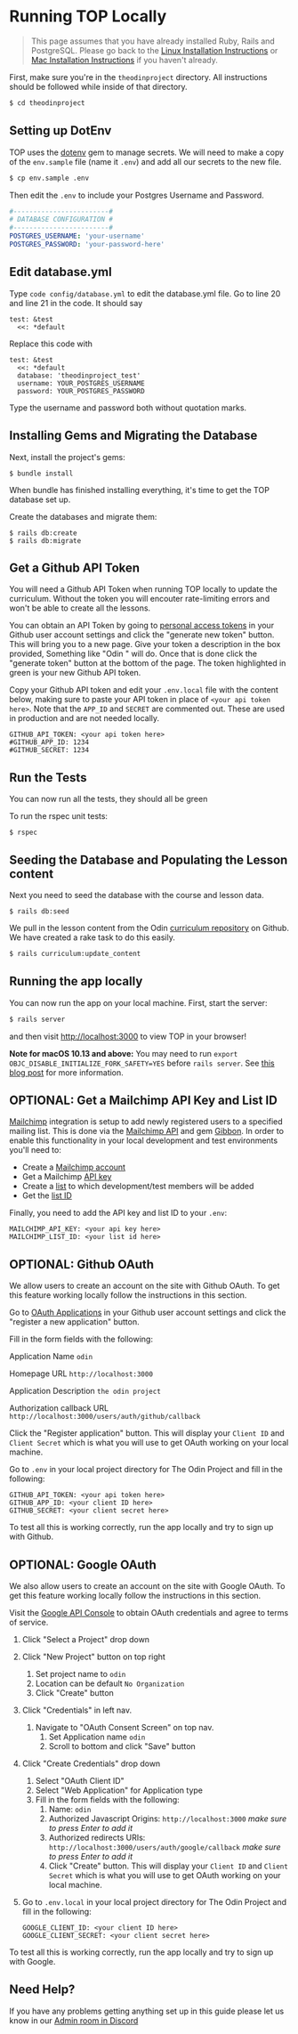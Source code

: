 # Running TOP Locally

> This page assumes that you have already installed Ruby, Rails and PostgreSQL. Please go back to the [Linux Installation Instructions](https://github.com/TheOdinProject/theodinproject/wiki/Linux-Installation-Guide) or [Mac Installation Instructions](https://github.com/TheOdinProject/theodinproject/wiki/OSX-Installation-Guide) if you haven't already. 

First, make sure you're in the `theodinproject` directory. All instructions should be followed while inside of that directory.
```bash
$ cd theodinproject
```

## Setting up DotEnv
TOP uses the [dotenv](https://github.com/bkeepers/dotenv) gem to manage secrets. We will need to make a copy of the `env.sample` file (name it `.env`) and add all our secrets to the new file.
```bash
$ cp env.sample .env
```

Then edit the `.env` to include your Postgres Username and Password.

```yaml
#------------------------#
# DATABASE CONFIGURATION #
#------------------------#
POSTGRES_USERNAME: 'your-username'
POSTGRES_PASSWORD: 'your-password-here'
```

## Edit database.yml
Type `code config/database.yml` to edit the database.yml file. Go to line 20 and line 21 in the code. It should say
```
test: &test
  <<: *default
```
Replace this code with 
```
test: &test
  <<: *default
  database: 'theodinproject_test'
  username: YOUR_POSTGRES_USERNAME
  password: YOUR_POSTGRES_PASSWORD
```
Type the username and password both without quotation marks.

## Installing Gems and Migrating the Database

Next, install the project's gems:
```
$ bundle install
```

When bundle has finished installing everything, it's time to get the TOP database set up.

Create the databases and migrate them:
```
$ rails db:create
$ rails db:migrate
```

## Get a Github API Token
You will need a Github API Token when running TOP locally to update the curriculum. Without the token you will encouter rate-limiting errors and won't be able to create all the lessons.

You can obtain an API Token by going to [personal access tokens](https://github.com/settings/tokens) in your Github user account settings and click the "generate new token" button. This will bring you to a new page. Give your token a description in the box provided, Something like "Odin " will do. Once that is done click the "generate token" button at the bottom of the page. The token highlighted in green is your new Github API token.

Copy your Github API token and edit your `.env.local` file with the content below, making sure to paste your API token in place of `<your api token here>`. Note that the `APP_ID` and `SECRET` are commented out. These are used in production and are not needed locally.
```
GITHUB_API_TOKEN: <your api token here>
#GITHUB_APP_ID: 1234
#GITHUB_SECRET: 1234
```



## Run the Tests
You can now run all the tests, they should all be green

To run the rspec unit tests:
```
$ rspec
```

## Seeding the Database and Populating the Lesson content
Next you need to seed the database with the course and lesson data.
```
$ rails db:seed
```

We pull in the lesson content from the Odin [curriculum repository](https://github.com/TheOdinProject/curriculum) on Github. We have created a rake task to do this easily.
```bash
$ rails curriculum:update_content
```

## Running the app locally
You can now run the app on your local machine. First, start the server:
```bash
$ rails server
```

and then visit [http://localhost:3000](http://localhost:3000) to view TOP in your browser!

**Note for macOS 10.13 and above:** You may need to run `export OBJC_DISABLE_INITIALIZE_FORK_SAFETY=YES` before `rails server`. See [this blog post](https://blog.phusion.nl/2017/10/13/why-ruby-app-servers-break-on-macos-high-sierra-and-what-can-be-done-about-it/) for more information.

## OPTIONAL: Get a Mailchimp API Key and List ID

[Mailchimp](https://mailchimp.com/) integration is setup to add newly registered users to a specified mailing list. This is done via the [Mailchimp API](https://developer.mailchimp.com/) and gem [Gibbon](https://github.com/amro/gibbon). In order to enable this functionality in your local development and test environments you'll need to:

- Create a [Mailchimp account](https://login.mailchimp.com/signup/)
- Get a Mailchimp [API key](https://kb.mailchimp.com/integrations/api-integrations/about-api-keys)
- Create a [list](https://developer.mailchimp.com/documentation/mailchimp/reference/lists/) to which development/test members will be added
- Get the [list ID](https://kb.mailchimp.com/lists/manage-contacts/find-your-list-id)

Finally, you need to add the API key and list ID to your `.env`:

```
MAILCHIMP_API_KEY: <your api key here>
MAILCHIMP_LIST_ID: <your list id here>
```

## OPTIONAL: Github OAuth
We allow users to create an account on the site with Github OAuth. To get this feature working locally follow the instructions in this section.

Go to [OAuth Applications](https://github.com/settings/developers) in your Github user account settings and click the "register a new application" button.

Fill in the form fields with the following:

Application Name
`odin`

Homepage URL
`http://localhost:3000`

Application Description
`the odin project`

Authorization callback URL
`http://localhost:3000/users/auth/github/callback`

Click the "Register application" button. This will display your `Client ID` and `Client Secret` which is what you will use to get OAuth working on your local machine.

Go to `.env` in your local project directory for The Odin Project and fill in the following:
```
GITHUB_API_TOKEN: <your api token here>
GITHUB_APP_ID: <your client ID here>
GITHUB_SECRET: <your client secret here>
```

To test all this is working correctly, run the app locally and try to sign up with Github.


## OPTIONAL: Google OAuth
We also allow users to create an account on the site with Google OAuth. To get this feature working locally follow the instructions in this section.

Visit the [Google API Console](https://console.developers.google.com/) to obtain OAuth credentials and agree to terms of service.

1. Click "Select a Project" drop down
1. Click "New Project" button on top right
    1. Set project name to `odin`
    1. Location can be default `No Organization`
    1. Click "Create" button

1. Click "Credentials" in left nav.
    1. Navigate to "OAuth Consent Screen" on top nav.
        1. Set Application name `odin`
        1. Scroll to bottom and click "Save" button
  1. Click "Create Credentials" drop down
      1. Select "OAuth Client ID"
      1. Select "Web Application" for Application type
      1.  Fill in the form fields with the following:
          1.  Name: `odin`
          1.  Authorized Javascript Origins: `http://localhost:3000` *make sure to press Enter to add it*
          1.  Authorized redirects URIs: `http://localhost:3000/users/auth/google/callback` *make sure to press Enter to add it*
          1.  Click "Create" button. This will display your `Client ID` and `Client Secret` which is what you will use to get OAuth working on your local machine.
1. Go to `.env.local` in your local project directory for The Odin Project and fill in the following:
    ```
    GOOGLE_CLIENT_ID: <your client ID here>
    GOOGLE_CLIENT_SECRET: <your client secret here>
    ```
To test all this is working correctly, run the app locally and try to sign up with Google.

## Need Help?
If you have any problems getting anything set up in this guide please let us know in our [Admin room in Discord](https://discordapp.com/channels/505093832157691914/540903304046182425)